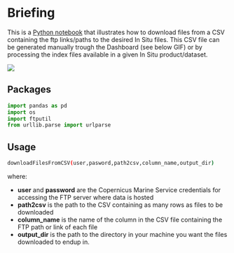 # Briefing
This is a [Python notebook](downloadFilesFromCSV.ipynb) that illustrates how to download files from a CSV containing the ftp links/paths to the desired In Situ files. This CSV file can be generated manually trough the Dashboard (see below GIF) or by processing the index files available in a given In Situ product/dataset.

![](dashboardExport.gif)

## Packages
```python
import pandas as pd
import os
import ftputil
from urllib.parse import urlparse
```

## Usage
```bash
downloadFilesFromCSV(user,pasword,path2csv,column_name,output_dir)
```
where:
- **user** and **password** are the Copernicus Marine Service credentials for accessing the FTP server where data is hosted
- **path2csv** is the path to the CSV containing as many rows as files to be downloaded
- **column_name** is the name of the column in the CSV file containing the FTP path or link of each file
- **output_dir** is the path to the directory in your machine you want the files downloaded to endup in.